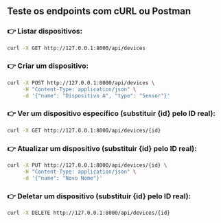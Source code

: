 ## Teste os endpoints com cURL ou Postman

### 👉 Listar dispositivos:
```sh
curl -X GET http://127.0.0.1:8000/api/devices
```

### 👉 Criar um dispositivo:
```sh
curl -X POST http://127.0.0.1:8000/api/devices \
     -H "Content-Type: application/json" \
     -d '{"name": "Dispositivo A", "type": "Sensor"}'
```

### 👉 Ver um dispositivo específico (substituir {id} pelo ID real):
```sh
curl -X GET http://127.0.0.1:8000/api/devices/{id}
```

### 👉 Atualizar um dispositivo (substituir {id} pelo ID real):
```sh
curl -X PUT http://127.0.0.1:8000/api/devices/{id} \
     -H "Content-Type: application/json" \
     -d '{"name": "Novo Nome"}'
```

### 👉 Deletar um dispositivo (substituir {id} pelo ID real):
```sh
curl -X DELETE http://127.0.0.1:8000/api/devices/{id}
```

